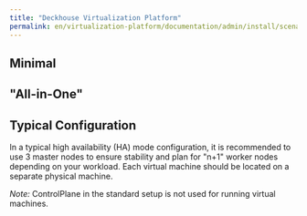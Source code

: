 ```yaml
---
title: "Deckhouse Virtualization Platform"
permalink: en/virtualization-platform/documentation/admin/install/scenarios.html
---
```


## Minimal


## "All-in-One"


## Typical Configuration

In a typical high availability (HA) mode configuration, it is recommended to use 3 master nodes to ensure stability and plan for "n+1" worker nodes depending on your workload. Each virtual machine should be located on a separate physical machine.

*Note:* ControlPlane in the standard setup is not used for running virtual machines.